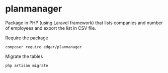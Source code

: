 # planmanager
Package in PHP (using Laravel framework) that lists companies and number of employees and export the list in CSV file.

Require the package

``composer require edgar/planmanager``

Migrate the tables

``php artisan migrate``